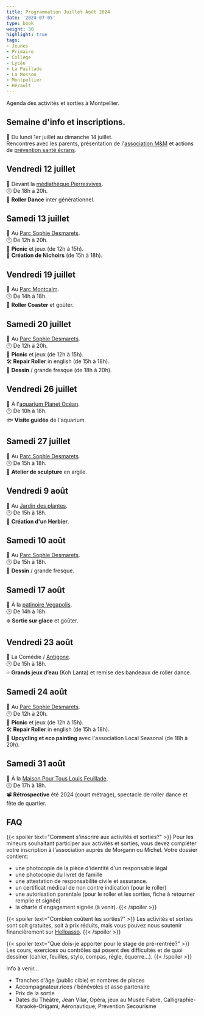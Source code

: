 ```yaml
---
title: Programmation Juillet Août 2024
date: '2024-07-05'
type: book
weight: 30
highlight: true
tags:
- Jeunes
- Primaire
- Collège
- Lycée
- La Paillade
- La Mosson
- Montpellier
- Hérault
---
```


Agenda des activités et sorties à Montpellier.

<!--more-->

<!-- {{< figure src="assos/lutte-exclusions.png" caption="Partenaires associatifs et institutionnels.">}} -->

## Semaine d'info et inscriptions.

📅 Du lundi 1er juillet au dimanche 14 juillet.  <br>
Rencontres avec les parents, présentation de l'[association M&M](https://www.helloasso.com/associations/maths-et-maryam) et actions de [prévention santé écrans](https://www.mathsetmaryam.fr/c/numerique-ecologie/prevention-sante-ecrans/).

## Vendredi 12 juillet

📍 Devant la [médiathèque Pierresvives](https://g.co/kgs/rW8BnA2).  <br>
🕕 De 18h à 20h.  <br>
🎵 <b>Roller Dance</b> inter générationnel.

## Samedi 13 juillet

📍 Au [Parc Sophie Desmarets](https://g.co/kgs/qkcWFcD).  <br>
🕛 De 12h à 20h.  <br>
👒 <b>Picnic</b> et jeux (de 12h à 15h). <br>
🐤 <b>Création de Nichoirs</b> (de 15h à 18h). <br>

## Vendredi 19 juillet

📍 Au [Parc Montcalm](https://www.montpellier-tourisme.fr/sejourner/loisirs-et-activites/patrimoine-et-musees/tout-le-patrimoine-musees-monuments/parc-montcalm-montpellier-fr-3835032/).  <br>
🕒 De 14h à 18h.  <br>
🎵 <b>Roller Coaster</b> et goûter.

## Samedi 20 juillet

📍 Au [Parc Sophie Desmarets](https://g.co/kgs/qkcWFcD).  <br>
🕛 De 12h à 20h.  <br>
👒 <b>Picnic</b> et jeux (de 12h à 15h). <br>
🛠️ <b>Repair Roller</b> in english (de 15h à 18h). <br>
🎨 <b>Dessin</b> / grande fresque (de 18h à 20h). <br>

## Vendredi 26 juillet

📍 À l'[aquarium Planet Océan](https://www.planetoceanworld.fr/).  <br>
🕛 De 10h à 18h.  <br>
🐟 <b>Visite guidée</b> de l'aquarium.

## Samedi 27 juillet

📍 Au [Parc Sophie Desmarets](https://g.co/kgs/qkcWFcD).  <br>
🕒 De 15h à 18h.  <br>
🗿 <b>Atelier de sculpture</b> en argile.

## Vendredi 9 août 

📍 Au [Jardin des plantes](https://facmedecine.umontpellier.fr/patrimoine-historique/jardin-des-plantes/visiter-le-jardin/).  <br>
🕒 De 15h à 18h.  <br>
🍂 <b>Création d'un Herbier</b>.

## Samedi 10 août

📍 Au [Parc Sophie Desmarets](https://g.co/kgs/qkcWFcD).  <br>
🕒 De 15h à 18h. <br>
🎨 <b>Dessin</b> / grande fresque. <br>

## Samedi 17 août

📍 À la [patinoire Vegapolis](https://www.vegapolis.fr/).  <br>
🕒 De 14h à 18h. <br>
❄️ <b>Sortie sur glace</b> et goûter.

## Vendredi 23 août

📍 La Comédie / [Antigone](https://www.montpellier-tourisme.fr/sejourner/loisirs-et-activites/patrimoine-et-musees/tout-le-patrimoine-musees-monuments/esplanade-de-leurope-montpellier-fr-3835028/).  <br>
🕒 De 15h à 18h. <br>
💦 <b>Grands jeux d’eau</b> (Koh Lanta) et remise des bandeaux de roller dance.

## Samedi 24 août

📍 Au [Parc Sophie Desmarets](https://g.co/kgs/qkcWFcD).  <br>
🕛 De 12h à 20h. <br>
👒 <b>Picnic</b> et jeux (de 12h à 15h). <br>
🛠️ <b>Repair Roller</b> in english (de 15h à 18h). <br>
🎨 <b>Upcycling et eco painting</b> avec l'association Local Seasonal (de 18h à 20h). <br>

## Samedi 31 août

📍 À la [Maison Pour Tous Louis Feuillade](https://www.montpellier.fr/structure/1788/240-maison-pour-tous-louis-feuillade-structure.htm).  <br>
🕕 De 17h à 18h. <br>
📽️ <b>Rétrospective</b> été 2024 (court métrage), spectacle de roller dance et fête de quartier.

## FAQ

{{< spoiler text="Comment s'inscrire aux activités et sorties?" >}}
Pour les mineurs souhaitant participer aux activités et sorties, vous devez compléter votre inscription à l'association auprès de Morgann ou Michel. Votre dossier contient: 
- une photocopie de la pièce d'identité d'un responsable légal
- une photocopie du livret de famille
- une attestation de responsabilité civile et assurance.
- un certificat médical de non contre indication (pour le roller)
- une autorisation parentale (pour le roller et les sorties, fiche à retourner remplie et signée)
- la charte d'engagement signée (à venir).
{{< /spoiler >}}

{{< spoiler text="Combien coûtent les sorties?" >}}
Les activités et sorties sont soit gratuites, soit à prix réduits, mais vous pouvez nous soutenir financièrement sur [Helloasso](https://www.helloasso.com/associations/maths-et-maryam/formulaires/3).
{{< /spoiler >}}

{{< spoiler text="Que dois-je apporter pour le stage de pré-rentrée?" >}}
Les cours, exercices ou contrôles qui posent des difficultés et de quoi dessiner (cahier, feuilles, stylo, compas, règle, équerre...).
{{< /spoiler >}}


Info à venir... <br>
- Tranches d'âge (public cible) et nombres de places
- Accompagnateur.rices / bénévoles et asso partenaire
- Prix de la sortie
- Dates du Théâtre, Jean Vilar, Opéra, jeux au Musée Fabre, Calligraphie-Karaoké-Origami, Aéronautique, Prévention Secourisme